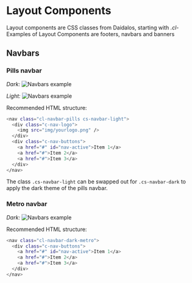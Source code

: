 # Layout Components

Layout components are CSS classes from Daidalos, starting with _.cl-_
Examples of Layout Components are footers, navbars and banners

## Navbars

### Pills navbar
_Dark:_
![Navbars example](https://jessetraas.ostrealyceum.net/px/git-icarus/img/c-navbar-pills-dark.png)

_Light:_
![Navbars example](https://jessetraas.ostrealyceum.net/px/git-icarus/img/c-navbar-pills-light.png)

Recommended HTML structure:
```sh
<nav class="cl-navbar-pills cs-navbar-light">
  <div class="c-nav-logo">
    <img src="img/yourlogo.png" />
  </div>
  <div class="c-nav-buttons">
    <a href="#" id="nav-active">Item 1</a>
    <a href="#">Item 2</a>
    <a href="#">Item 3</a>
  </div>
</nav>
```
The class `.cs-navbar-light` can be swapped out for `.cs-navbar-dark` to apply the dark theme of the pills navbar.

### Metro navbar
_Dark:_
![Navbars example](https://jessetraas.ostrealyceum.net/px/git-icarus/img/c-navbar-metro.png)

Recommended HTML structure:
```sh
<nav class="cl-navbar-dark-metro">
  <div class="c-nav-buttons">
    <a href="#" id="nav-active">Item 1</a>
    <a href="#">Item 2</a>
    <a href="#">Item 3</a>
  </div>
</nav>
```
